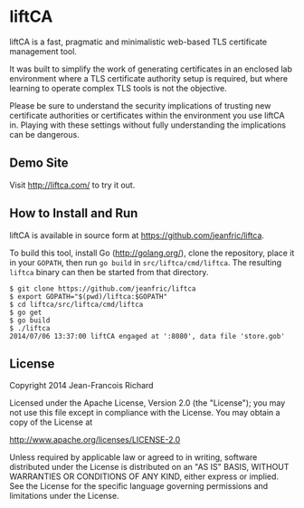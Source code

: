 liftCA
======

liftCA is a fast, pragmatic and minimalistic web-based TLS certificate management tool.
 
It was built to simplify the work of generating certificates in an enclosed lab environment where a TLS certificate authority setup is required, but where learning to operate complex TLS tools is not the objective.

Please be sure to understand the security implications of trusting new certificate authorities or certificates within the environment you use liftCA in.  Playing with these settings without fully understanding the implications can be dangerous.

Demo Site
---------

Visit http://liftca.com/ to try it out.

How to Install and Run
----------------------

liftCA is available in source form at https://github.com/jeanfric/liftca.  

To build this tool, install Go (http://golang.org/), clone the repository, place it in your `GOPATH`, then run `go build` in `src/liftca/cmd/liftca`.  The resulting `liftca` binary can then be started from that directory.

```
$ git clone https://github.com/jeanfric/liftca
$ export GOPATH="$(pwd)/liftca:$GOPATH"
$ cd liftca/src/liftca/cmd/liftca
$ go get
$ go build
$ ./liftca
2014/07/06 13:37:00 liftCA engaged at ':8080', data file 'store.gob'
```  

License
-------

Copyright 2014 Jean-Francois Richard

Licensed under the Apache License, Version 2.0 (the "License");
you may not use this file except in compliance with the License.
You may obtain a copy of the License at

   http://www.apache.org/licenses/LICENSE-2.0

Unless required by applicable law or agreed to in writing, software
distributed under the License is distributed on an "AS IS" BASIS,
WITHOUT WARRANTIES OR CONDITIONS OF ANY KIND, either express or implied.
See the License for the specific language governing permissions and
limitations under the License.
